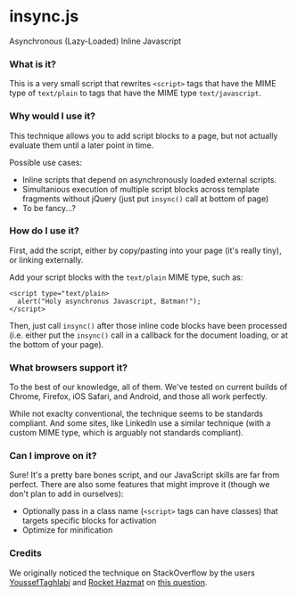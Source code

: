 insync.js
======

Asynchronous (Lazy-Loaded) Inline Javascript

### What is it? ###

This is a very small script that rewrites `<script>` tags that have the MIME type of `text/plain` to tags that have 
the MIME type `text/javascript`.

### Why would I use it? ###

This technique allows you to add script blocks to a page, but not actually evaluate them until a later point in time.

Possible use cases:

* Inline scripts that depend on asynchronously loaded external scripts.
* Simultanious execution of multiple script blocks across template fragments without jQuery (just put `insync()` call at bottom of page)
* To be fancy...?

### How do I use it? ###

First, add the script, either by copy/pasting into your page (it's really tiny), or linking externally.

Add your script blocks with the `text/plain` MIME type, such as:

    <script type="text/plain>
      alert("Holy asynchronus Javascript, Batman!");
    </script>
    
Then, just call `insync()` after those inline code blocks have been processed (i.e. either put the `insync()` call in 
a callback for the document loading, or at the bottom of your page).

### What browsers support it? ###

To the best of our knowledge, all of them. We've tested on current builds of Chrome, Firefox, iOS Safari, and Android, 
and those all work perfectly.

While not exaclty conventional, the technique seems to be standards compliant. And some sites, like LinkedIn use a similar 
technique (with a custom MIME type, which is arguably not standards compliant).

### Can I improve on it? ###

Sure! It's a pretty bare bones script, and our JavaScript skills are far from perfect. There are also some 
features that might improve it (though we don't plan to add in ourselves):

* Optionally pass in a class name (`<script>` tags can have classes) that targets specific blocks for activation
* Optimize for minification

### Credits ###

We originally noticed the technique on StackOverflow by the users 
[YoussefTaghlabi](http://stackoverflow.com/users/1283955/yousseftaghlabi) 
and [Rocket Hazmat](http://stackoverflow.com/users/206403/rocket-hazmat) on 
[this question](http://stackoverflow.com/questions/8946715/lazy-loading-javascript-and-inline-javascript).
